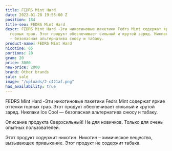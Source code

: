 ```yaml
---
title: FEDRS Mint Hard
date: 2022-01-28 19:55:00 Z
position: 184
title-seo: FEDRS Mint Hard
descr: FEDRS Mint Hard -Эти никотиновые пакетики Fedrs Mint содержат яркие оттенки
  горных трав. Этот продукт обеспечивает сильный и крутой заряд. Никпаки Ice Cool
  — безопасная альтернатива снюсу и табаку.
product-name: FEDRS Mint Hard
nicotine: 65
portions: 20
gram: 20
price: 3000
new-price: 2800
brand: Other brands
sale: sale
image: "/uploads/2-c421af.png"
has_availability: true
---
```


FEDRS Mint Hard -Эти никотиновые пакетики Fedrs Mint содержат яркие оттенки горных трав. Этот продукт обеспечивает сильный и крутой заряд. Никпаки Ice Cool — безопасная альтернатива снюсу и табаку.

Описание продукта
Сверхсильный! Не для новичков. Только для очень опытных пользователей.

Этот продукт содержит никотин. Никотин – химическое вещество, вызывающее привыкание. Этот продукт не содержит табака.